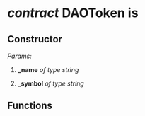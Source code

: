 
# *contract* DAOToken is    


## Constructor

*Params:*

 1. **_name** *of type string*

 2. **_symbol** *of type string*




## Functions

